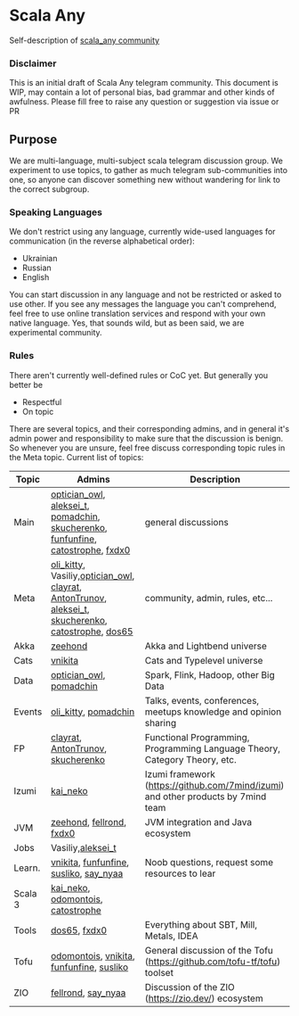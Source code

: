 # Scala Any
Self-description of [scala_any community](https://scala_any.t.me)

### Disclaimer
This is an initial draft of Scala Any telegram community. This document is WIP, may contain a lot of personal bias, bad grammar and other kinds of awfulness. Please fill free to raise any question or suggestion via issue or PR

## Purpose
We are multi-language, multi-subject scala telegram discussion group. We experiment to use topics, to gather as much telegram sub-communities into one, so anyone can discover something new without wandering for link to the correct subgroup.

### Speaking Languages
We don't restrict using any language, currently wide-used languages for communication (in the reverse alphabetical order):
- Ukrainian
- Russian
- English

You can start discussion in any language and not be restricted or asked to use other. If you see any messages the language you can't comprehend, feel free to use online translation services and respond with your own native language. Yes, that sounds wild, but as been said, we are experimental community.

### Rules 
There aren't currently well-defined rules or CoC yet. But generally you better be

- Respectful
- On topic


There are several topics, and their corresponding admins, and in general it's admin power and responsibility to make sure that the discussion is benign. So whenever you are unsure, feel free discuss corresponding topic rules in the Meta topic.
Current list of topics: 

| Topic   | Admins                | Description                            
|---------|-----------------------|----------------------------------------
| Main    |[optician_owl](optician_owl.t.me), [aleksei_t](aleksei_t.t.me), [pomadchin](pomadchin.t.me), [skucherenko](skucherenko.t.me), [funfunfine](funfunfine.t.me), [catostrophe](catostrophe.t.me), [fxdx0](fxdx0.t.me)| general discussions
| Meta    |[oli_kitty](oli_kitty.t.me), Vasiliy,[optician_owl](optician_owl.t.me), [clayrat](clayrat.t.me), [AntonTrunov](AntonTrunov.t.me), [aleksei_t](aleksei_t.t.me), [skucherenko](skucherenko.t.me), [catostrophe](catostrophe.t.me), [dos65](dos65.t.me)    | community, admin, rules, etc...
| Akka    |[zeehond](zeehond.t.me)                       | Akka and Lightbend universe 
| Cats    |[vnikita](vnikita.t.me)                      | Cats and Typelevel universe 
| Data    |[optician_owl](optician_owl.t.me), [pomadchin](pomadchin.t.me)                       | Spark, Flink, Hadoop, other Big Data
| Events  |[oli_kitty](oli_kitty.t.me), [pomadchin](pomadchin.t.me)             | Talks, events, conferences, meetups knowledge and opinion sharing
| FP      |[clayrat](clayrat.t.me), [AntonTrunov](AntonTrunov.t.me), [skucherenko](skucherenko.t.me)                       | Functional Programming, Programming Language Theory, Category Theory, etc.
| Izumi   |[kai_neko](kai_neko.t.me)                       | Izumi framework (https://github.com/7mind/izumi) and other products by 7mind team
| JVM     |[zeehond](zeehond.t.me), [fellrond](fellrond.t.me), [fxdx0](fxdx0.t.me)                       | JVM integration and Java ecosystem
| Jobs    |Vasiliy,[aleksei_t](aleksei_t.t.me)                       | 
| Learn.  |[vnikita](vnikita.t.me), [funfunfine](funfunfine.t.me), [susliko](susliko.t.me), [say_nyaa](say_nyaa.t.me)                       | Noob questions, request some resources to lear
| Scala 3 |[kai_neko](kai_neko.t.me), [odomontois](odomontois.t.me), [catostrophe](catostrophe.t.me)
| Tools   |[dos65](dos65.t.me), [fxdx0](fxdx0.t.me)                      | Everything about SBT, Mill, Metals, IDEA 
| Tofu    |[odomontois](odomontois.t.me), [vnikita](vnikita.t.me), [funfunfine](funfunfine.t.me), [susliko](susliko.t.me)                       | General discussion of the Tofu (https://github.com/tofu-tf/tofu) toolset
| ZIO     |[fellrond](fellrond.t.me), [say_nyaa](say_nyaa.t.me)                       | Discussion of the ZIO (https://zio.dev/) ecosystem 

